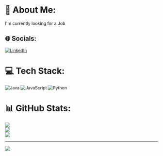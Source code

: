 # 💫 About Me:
I'm currently looking for a Job


## 🌐 Socials:
[![LinkedIn](https://img.shields.io/badge/LinkedIn-%230077B5.svg?logo=linkedin&logoColor=white)](https://linkedin.com/in/www.linkedin.com/in/bhaskar-m-ab1416275) 

# 💻 Tech Stack:
![Java](https://img.shields.io/badge/java-%23ED8B00.svg?style=flat&logo=openjdk&logoColor=white) ![JavaScript](https://img.shields.io/badge/javascript-%23323330.svg?style=flat&logo=javascript&logoColor=%23F7DF1E) ![Python](https://img.shields.io/badge/python-3670A0?style=flat&logo=python&logoColor=ffdd54)
# 📊 GitHub Stats:
![](https://github-readme-stats.vercel.app/api?username=bhaskarm06&theme=aura_dark&hide_border=false&include_all_commits=false&count_private=false)<br/>
![](https://github-readme-streak-stats.herokuapp.com/?user=bhaskarm06&theme=aura_dark&hide_border=false)<br/>
![](https://github-readme-stats.vercel.app/api/top-langs/?username=bhaskarm06&theme=aura_dark&hide_border=false&include_all_commits=false&count_private=false&layout=compact)

---
[![](https://visitcount.itsvg.in/api?id=bhaskarm06&icon=0&color=0)](https://visitcount.itsvg.in)

<!-- Proudly created with GPRM ( https://gprm.itsvg.in ) -->
